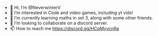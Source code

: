 - 👋 Hi, I’m @NeverwinterV
- 👀 I’m interested in Code and video games, including yt vids!
- 🌱 I’m currently learning maths in set 3, along with some other friends.
- 💞️ I’m looking to collaborate on a discord server.
- 📫 How to reach me https://discord.gg/HCqMyvcnRa

<!---
NeverwinterV/NeverwinterV is a ✨ special kind who is a dickhead ✨.
